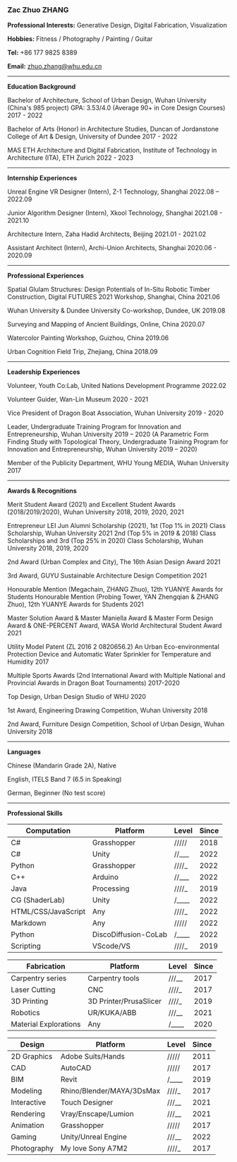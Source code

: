 ### **Zac Zhuo ZHANG**

**Professional Interests:** Generative Design, Digital Fabrication, Visualization

**Hobbies:** Fitness / Photography / Painting / Guitar

**Tel:** +86 177 9825 8389

**Email:** zhuo.zhang@whu.edu.cn

---

**Education Background**

Bachelor of Architecture, School of Urban Design, Wuhan University (China's 985 project)
GPA: 3.53/4.0 (Average 90+ in Core Design Courses)
2017 - 2022

Bachelor of Arts (Honor) in Architecture Studies, Duncan of Jordanstone College of Art & Design, University of Dundee
2017 - 2022

MAS ETH Architecture and Digital Fabrication, Institute of Technology in Architecture (ITA),
ETH Zurich
2022 - 2023

---

**Internship Experiences**

Unreal Engine VR Designer (Intern), Z-1 Technology, Shanghai
2022.08 – 2022.09

Junior Algorithm Designer (Intern), Xkool Technology, Shanghai
2021.08 - 2021.10

Architecture Intern, Zaha Hadid Architects, Beijing
2021.01 - 2021.02

Assistant Architect (Intern), Archi-Union Architects, Shanghai
2020.06 - 2020.09

---

**Professional Experiences**

Spatial Glulam Structures: Design Potentials of In-Situ Robotic Timber Construction, Digital FUTURES 2021 Workshop, Shanghai, China
2021.06

Wuhan University & Dundee University Co-workshop, Dundee, UK
2019.08

Surveying and Mapping of Ancient Buildings, Online, China
2020.07

Watercolor Painting Workshop, Guizhou, China
2019.06

Urban Cognition Field Trip, Zhejiang, China
2018.09

---

**Leadership Experiences**

Volunteer, Youth Co:Lab, United Nations Development Programme
2022.02

Volunteer Guider, Wan-Lin Museum
2020 - 2021

Vice President of Dragon Boat Association, Wuhan University
2019 - 2020

Leader, Undergraduate Training Program for Innovation and Entrepreneurship, Wuhan University
2019 – 2020
(A Parametric Form Finding Study with Topological Theory, Undergraduate Training Program for Innovation and Entrepreneurship, Wuhan University 2019 – 2020)

Member of the Publicity Department, WHU Young MEDIA, Wuhan University
2017

---

**Awards & Recognitions**

Merit Student Award (2021) and Excellent Student Awards (2018/2019/2020), Wuhan University
2018, 2019, 2020, 2021

Entrepreneur LEI Jun Alumni Scholarship (2021), 1st (Top 1% in 2021) Class Scholarship, Wuhan University
2021
2nd (Top 5% in 2019 & 2018) Class Scholarships and 3rd (Top 25% in 2020) Class Scholarship, Wuhan University
2018, 2019, 2020

2nd Award (Urban Complex and City), The 16th Asian Design Award
2021

3rd Award, GUYU Sustainable Architecture Design Competition
2021

Honourable Mention (Megachain, ZHANG Zhuo), 12th YUANYE Awards for Students
Honourable Mention (Probing Tower, YAN Zhengqian & ZHANG Zhuo), 12th YUANYE Awards for Students
2021

Master Solution Award & Master Maniella Award & Master Form Design Award & ONE-PERCENT Award, WASA World Architectural Student Award
2021

Utility Model Patent (ZL 2016 2 0820656.2)
An Urban Eco-environmental Protection Device and Automatic Water Sprinkler for Temperature and Humidity
2017

Multiple Sports Awards (2nd International Award with Multiple National and Provincial Awards in Dragon Boat Tournaments)
2017-2020

Top Design, Urban Design Studio of WHU
2020

1st Award, Engineering Drawing Competition, Wuhan University
2018

2nd Award, Furniture Design Competition, School of Urban Design, Wuhan University
2018

---

**Languages**

Chinese (Mandarin Grade 2A), Native

English, ITELS Band 7 (6.5 in Speaking)

German, Beginner (No test score)

---

**Professional Skills**

| Computation         | Platform             | Level     | Since |
| ------------------- | -------------------- | --------- | ----- |
| C#                  | Grasshopper          | /////    | 2018  |
| C#                  | Unity                | //\_\_\_  | 2022  |
| Python              | Grasshopper          | ////\_    | 2022  |
| C++                 | Arduino              | //\_\_\_  | 2022  |
| Java                | Processing           | ////\_    | 2019  |
| CG (ShaderLab)      | Unity          | /\_\_\_\_    | 2022  |
| HTML/CSS/JavaScript | Any               | ////\_    | 2022  |
| Markdown            | Any                  | /////     | 2022  |
| Python              | DiscoDiffusion-CoLab | /\_\_\_\_ | 2022  |
| Scripting           | VScode/VS            | ////\_    | 2019  |

| Fabrication           | Platform               | Level     | Since |
| --------------------- | ---------------------- | --------- | ----- |
| Carpentry series      | Carpentry tools        | ///\_\_   | 2017  |
| Laser Cutting         | CNC                    | ////\_     | 2017  |
| 3D Printing           | 3D Printer/PrusaSlicer | ////\_    | 2019  |
| Robotics              | UR/KUKA/ABB            | ///\_\_    | 2021  |
| Material Explorations | Any              | /\_\_\_\_ | 2020  |

| Design      | Platform                  | Level     | Since |
| ----------- | ------------------------- | --------- | ----- |
| 2D Graphics    | Adobe Suits/Hands         | /////     | 2011  |
| CAD         | AutoCAD                   | /////     | 2017  |
| BIM         | Revit                     | /\_\_\_\_ | 2019  |
| Modeling    | Rhino/Blender/MAYA/3DsMax | ////\_    | 2017  |
| Interactive | Touch Designer            | ///\_\_   | 2021  |
| Rendering   | Vray/Enscape/Lumion       | ///\_\_   | 2021  |
| Animation   | Grasshopper               | /////     | 2017  |
| Gaming      | Unity/Unreal Engine       | ///\_\_   | 2022  |
| Photography | My love Sony A7M2         | ////\_    | 2017  |
